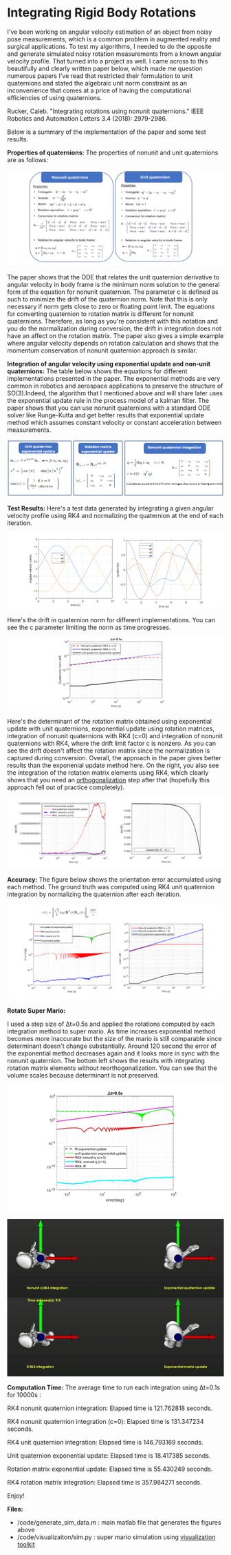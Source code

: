 # Integrating Rigid Body Rotations

I've been working on angular velocity estimation of an object from noisy pose measurements, which is a common problem in augmented reality and surgical applications. To test my algorithms, I needed to do the opposite and generate simulated noisy rotation measurements from a known angular velocity profile. That turned into a project as well. I came across to this beautifully and clearly written paper below, which made me question numerous papers I've read that restricted their formulation to unit quaternions and stated 
the algebraic unit norm constraint as an inconvenience that comes at a price of having the computational efficiencies of using quaternions.

Rucker, Caleb. "Integrating rotations using nonunit quaternions." IEEE Robotics and Automation Letters 3.4 (2018): 2979-2986.

Below is a summary of the implementation of the paper and some test results.

**Properties of quaternions:** The properties of nonunit and unit quaternions are as follows:

![Nonunit quaternions](./figs/unit_vs_nonunit_quaternion.png)

The paper shows that the ODE that relates the unit quaternion derivative to angular velocity in body frame is the  minimum norm solution to the general form of the equation for nonunit quaternion. The parameter c is defined as such to minimize the drift of the quaternion norm. Note that this is only necessary if norm gets close to zero or floating point limit. The equations for converting quaternion to rotation matrix is different for nonunit quaternions. Therefore, as long as you're consistent with this notation and you do the normalization during conversion, the drift in integration does not have an affect on the rotation matrix. The paper also gives a simple example where angular velocity depends on rotation calculation and shows that the momentum conservation of nonunit quaternion approach is similar.

**Integration of angular velocity using exponential update and non-unit quaternions:** The table below shows the equations for different implementations presented in the paper. The exponential methods are very common in robotics and aerospace applications to preserve the structure of SO(3).Indeed, the algorithm that I mentioned above and will share later  uses the exponential update rule in the process model of a kalman filter. The paper shows that you can use nonunit quaternions with a standard ODE solver like Runge-Kutta and get better results that exponential update method which assumes constant velocity or constant acceleration between measurements.

![Methods](./figs/methods.png)


**Test Results:** Here's a test data generated by integrating a given angular velocity profile using RK4 and normalizing the quaternion at the end of each iteration.

![Angular velocity profile](./figs/test_data.png)

Here's the drift in quaternion norm for different implementations. You can see the c parameter limiting the norm as time progresses.

![Quaternion norm drift](./figs/quat_drift.png)

Here's the determinant of the rotation matrix obtained using exponential update with unit quaternions, exponential update using rotation matrices, integration of nonunit quaternions with RK4 (c=0) and integration of nonunit quaternions with RK4, where the drift limit factor c is nonzero. As you can see the drift doesn't affect the rotation matrix since the normalization is captured during conversion. Overall, the approach in the paper gives better results than the exponenial update method here. On the right, you also see the integration of the rotation matrix elements using RK4, which clearly shows that you need an [orthogonalization](https://en.wikipedia.org/wiki/Gram–Schmidt_process) step after that (hopefully this approach fell out of practice completely).

![Rotation matrix determinant drift](./figs/determinant_drift.png)


**Accuracy:**
The figure below shows the orientation error accumulated using each method. The ground truth was computed using RK4 unit quaternion integration by normalizing the quaternion after each iteration.

![Rotation error](./figs/rotation_error.png)

**Rotate Super Mario:**

I used a step size of Δt=0.5s and applied the rotations computed by each integration method to super mario. As time increases exponential method becomes more inaccurate but the size of the mario is still comparable since determinant doesn't change substantially.
Around 120 second the error of the exponential method decreases again and it looks more in sync with the nonunit quaternion. The bottom left shows the results with integrating rotation matrix elements without reorthogonalization. You can see that the volume scales because determinant is not preserved.

![mario error](./figs/mario_error.png)

![Mario](./figs/mario.gif)

**Computation Time:**
The average time to run each integration using Δt=0.1s for 10000s :

RK4 nonunit quaternion integration:
Elapsed time is 121.762818 seconds.

RK4 nonunit quaternion integration (c=0):
Elapsed time is 131.347234 seconds.

RK4 unit quaternion integration:
Elapsed time is 146.793169 seconds.

Unit quaternion exponential update:
Elapsed time is 18.417385 seconds.

Rotation matrix exponential update:
Elapsed time is 55.430249 seconds.

RK4  rotation matrix integration:
Elapsed time is 357.984271 seconds.

Enjoy!

**Files:**
* /code/generate_sim_data.m : main matlab file that generates the figures above
* /code/visualizaiton/sim.py : super mario simulation using [visualization toolkit](https://vtk.org/)







